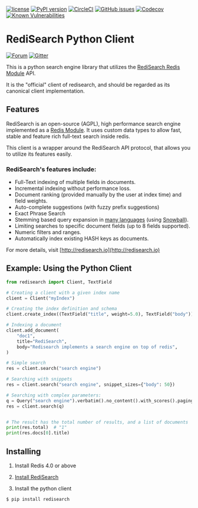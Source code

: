 [![license](https://img.shields.io/github/license/RediSearch/redisearch-py.svg)](https://github.com/RediSearch/redisearch-py/blob/master/LICENSE)
[![PyPI version](https://badge.fury.io/py/redisearch.svg)](https://badge.fury.io/py/redisearch)
[![CircleCI](https://circleci.com/gh/RediSearch/redisearch-py/tree/master.svg?style=svg)](https://circleci.com/gh/RediSearch/redisearch-py/tree/master)
[![GitHub issues](https://img.shields.io/github/release/RediSearch/redisearch-py.svg)](https://github.com/RediSearch/redisearch-py/releases/latest)
[![Codecov](https://codecov.io/gh/RediSearch/redisearch-py/branch/master/graph/badge.svg)](https://codecov.io/gh/RediSearch/redisearch-py)
[![Known Vulnerabilities](https://snyk.io/test/github/RediSearch/redisearch-py/badge.svg?targetFile=requirements.txt)](https://snyk.io/test/github/RediSearch/redisearch-py?targetFile=requirements.txt)

# RediSearch Python Client
[![Forum](https://img.shields.io/badge/Forum-RediSearch-blue)](https://forum.redislabs.com/c/modules/redisearch/)
[![Gitter](https://badges.gitter.im/RedisLabs/RediSearch.svg)](https://gitter.im/RedisLabs/RediSearch?utm_source=badge&utm_medium=badge&utm_campaign=pr-badge)

This is a python search engine library that utilizes the [RediSearch Redis Module](http://redisearch.io) API.

It is the "official" client of redisearch, and should be regarded as its canonical client implementation.

## Features

RediSearch is an open-source (AGPL), high performance search engine implemented as a [Redis Module](https://redis.io/topics/modules-intro). 
It uses custom data types to allow fast, stable and feature rich full-text search inside redis.

This client is a wrapper around the RediSearch API protocol, that allows you to utilize its features easily. 

### RediSearch's features include:

* Full-Text indexing of multiple fields in documents.
* Incremental indexing without performance loss.
* Document ranking (provided manually by the user at index time) and field weights.
* Auto-complete suggestions (with fuzzy prefix suggestions)
* Exact Phrase Search
* Stemming based query expansion in [many languages](http://redisearch.io/Stemming/) (using [Snowball](http://snowballstem.org/)).
* Limiting searches to specific document fields (up to 8 fields supported).
* Numeric filters and ranges.
* Automatically index existing HASH keys as documents.

For more details, visit [http://redisearch.io](http://redisearch.io)

## Example: Using the Python Client

```py
from redisearch import Client, TextField

# Creating a client with a given index name
client = Client("myIndex")

# Creating the index definition and schema
client.create_index((TextField("title", weight=5.0), TextField("body")))

# Indexing a document
client.add_document(
    "doc1",
    title="RediSearch",
    body="Redisearch implements a search engine on top of redis",
)

# Simple search
res = client.search("search engine")

# Searching with snippets
res = client.search("search engine", snippet_sizes={"body": 50})

# Searching with complex parameters:
q = Query("search engine").verbatim().no_content().with_scores().paging(0, 5)
res = client.search(q)


# The result has the total number of results, and a list of documents
print(res.total)  # "1"
print(res.docs[0].title)
```

## Installing

1. Install Redis 4.0 or above

2. [Install RediSearch](http://redisearch.io/Quick_Start/#building-and-running)

3. Install the python client

```sh
$ pip install redisearch
```



